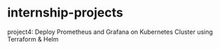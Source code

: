 # internship-projects

 project4: Deploy Prometheus and Grafana on Kubernetes Cluster using Terraform & Helm
